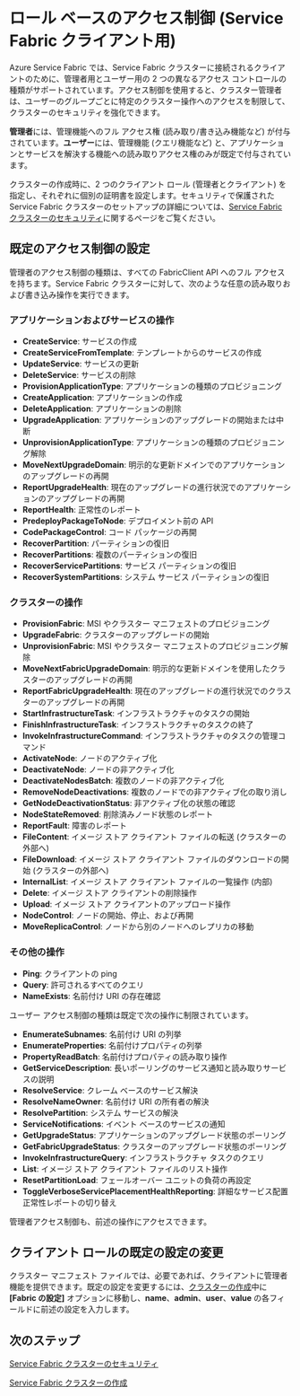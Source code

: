 
<properties
   pageTitle="Service Fabric クラスターのセキュリティ: クライアント ロール | Microsoft Azure"
   description="この記事では、2 つのクライアント ロールと、ロールに提供されるアクセス許可について説明します。"
   services="service-fabric"
   documentationCenter=".net"
   authors="mani-ramaswamy"
   manager="coreysa"
   editor=""/>

<tags
   ms.service="service-fabric"
   ms.devlang="dotnet"
   ms.topic="article"
   ms.tgt_pltfrm="NA"
   ms.workload="NA"
   ms.date="09/14/2016"
   ms.author="subramar"/>



# ロール ベースのアクセス制御 (Service Fabric クライアント用)

Azure Service Fabric では、Service Fabric クラスターに接続されるクライアントのために、管理者用とユーザー用の 2 つの異なるアクセス コントロールの種類がサポートされています。アクセス制御を使用すると、クラスター管理者は、ユーザーのグループごとに特定のクラスター操作へのアクセスを制限して、クラスターのセキュリティを強化できます。

**管理者**には、管理機能へのフル アクセス権 (読み取り/書き込み機能など) が付与されています。**ユーザー**には、管理機能 (クエリ機能など) と、アプリケーションとサービスを解決する機能への読み取りアクセス権のみが既定で付与されています。

クラスターの作成時に、2 つのクライアント ロール (管理者とクライアント) を指定し、それぞれに個別の証明書を設定します。セキュリティで保護された Service Fabric クラスターのセットアップの詳細については、[Service Fabric クラスターのセキュリティ](service-fabric-cluster-security.md)に関するページをご覧ください。


## 既定のアクセス制御の設定


管理者のアクセス制御の種類は、すべての FabricClient API へのフル アクセスを持ちます。Service Fabric クラスターに対して、次のような任意の読み取りおよび書き込み操作を実行できます。


### アプリケーションおよびサービスの操作
* **CreateService**: サービスの作成
* **CreateServiceFromTemplate**: テンプレートからのサービスの作成
* **UpdateService**: サービスの更新
* **DeleteService**: サービスの削除
* **ProvisionApplicationType**: アプリケーションの種類のプロビジョニング
* **CreateApplication**: アプリケーションの作成
* **DeleteApplication**: アプリケーションの削除
* **UpgradeApplication**: アプリケーションのアップグレードの開始または中断
* **UnprovisionApplicationType**: アプリケーションの種類のプロビジョニング解除
* **MoveNextUpgradeDomain**: 明示的な更新ドメインでのアプリケーションのアップグレードの再開
* **ReportUpgradeHealth**: 現在のアップグレードの進行状況でのアプリケーションのアップグレードの再開
* **ReportHealth**: 正常性のレポート
* **PredeployPackageToNode**: デプロイメント前の API
* **CodePackageControl**: コード パッケージの再開
* **RecoverPartition**: パーティションの復旧
* **RecoverPartitions**: 複数のパーティションの復旧
* **RecoverServicePartitions**: サービス パーティションの復旧
* **RecoverSystemPartitions**: システム サービス パーティションの復旧


### クラスターの操作
* **ProvisionFabric**: MSI やクラスター マニフェストのプロビジョニング
* **UpgradeFabric**: クラスターのアップグレードの開始
* **UnprovisionFabric**: MSI やクラスター マニフェストのプロビジョニング解除
* **MoveNextFabricUpgradeDomain**: 明示的な更新ドメインを使用したクラスターのアップグレードの再開
* **ReportFabricUpgradeHealth**: 現在のアップグレードの進行状況でのクラスターのアップグレードの再開
* **StartInfrastructureTask**: インフラストラクチャのタスクの開始
* **FinishInfrastructureTask**: インフラストラクチャのタスクの終了
* **InvokeInfrastructureCommand**: インフラストラクチャのタスクの管理コマンド
* **ActivateNode**: ノードのアクティブ化
* **DeactivateNode**: ノードの非アクティブ化
* **DeactivateNodesBatch**: 複数のノードの非アクティブ化
* **RemoveNodeDeactivations**: 複数のノードでの非アクティブ化の取り消し
* **GetNodeDeactivationStatus**: 非アクティブ化の状態の確認
* **NodeStateRemoved**: 削除済みノード状態のレポート
* **ReportFault**: 障害のレポート
* **FileContent**: イメージ ストア クライアント ファイルの転送 (クラスターの外部へ)
* **FileDownload**: イメージ ストア クライアント ファイルのダウンロードの開始 (クラスターの外部へ)
* **InternalList**: イメージ ストア クライアント ファイルの一覧操作 (内部)
* **Delete**: イメージ ストア クライアントの削除操作
* **Upload**: イメージ ストア クライアントのアップロード操作
* **NodeControl**: ノードの開始、停止、および再開
* **MoveReplicaControl**: ノードから別のノードへのレプリカの移動

### その他の操作
* **Ping**: クライアントの ping
* **Query**: 許可されるすべてのクエリ
* **NameExists**: 名前付け URI の存在確認



ユーザー アクセス制御の種類は既定で次の操作に制限されています。

* **EnumerateSubnames**: 名前付け URI の列挙
* **EnumerateProperties**: 名前付けプロパティの列挙
* **PropertyReadBatch**: 名前付けプロパティの読み取り操作
* **GetServiceDescription**: 長いポーリングのサービス通知と読み取りサービスの説明
* **ResolveService**: クレーム ベースのサービス解決
* **ResolveNameOwner**: 名前付け URI の所有者の解決
* **ResolvePartition**: システム サービスの解決
* **ServiceNotifications**: イベント ベースのサービスの通知
* **GetUpgradeStatus**: アプリケーションのアップグレード状態のポーリング
* **GetFabricUpgradeStatus**: クラスターのアップグレード状態のポーリング
* **InvokeInfrastructureQuery**: インフラストラクチャ タスクのクエリ
* **List**: イメージ ストア クライアント ファイルのリスト操作
* **ResetPartitionLoad**: フェールオーバー ユニットの負荷の再設定
* **ToggleVerboseServicePlacementHealthReporting**: 詳細なサービス配置正常性レポートの切り替え

管理者アクセス制御も、前述の操作にアクセスできます。

## クライアント ロールの既定の設定の変更

クラスター マニフェスト ファイルでは、必要であれば、クライアントに管理者機能を提供できます。既定の設定を変更するには、[クラスターの作成](service-fabric-cluster-creation-via-portal.md)中に **[Fabric の設定]** オプションに移動し、**name**、**admin**、**user**、**value** の各フィールドに前述の設定を入力します。

## 次のステップ

[Service Fabric クラスターのセキュリティ](service-fabric-cluster-security.md)

[Service Fabric クラスターの作成](service-fabric-cluster-creation-via-portal.md)

<!---HONumber=AcomDC_0921_2016-->